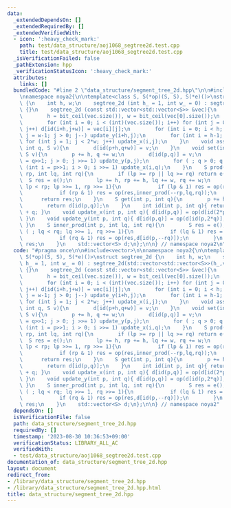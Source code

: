 ```yaml
---
data:
  _extendedDependsOn: []
  _extendedRequiredBy: []
  _extendedVerifiedWith:
  - icon: ':heavy_check_mark:'
    path: test/data_structure/aoj1068_segtree2d.test.cpp
    title: test/data_structure/aoj1068_segtree2d.test.cpp
  _isVerificationFailed: false
  _pathExtension: hpp
  _verificationStatusIcon: ':heavy_check_mark:'
  attributes:
    links: []
  bundledCode: "#line 2 \"data_structure/segment_tree_2d.hpp\"\n\n#include<vector>\n\
    \nnamespace noya2{\n\ntemplate<class S, S(*op)(S, S), S(*e)()>\nstruct segtree_2d\
    \ {\n    int h, w;\n    segtree_2d (int h_ = 1, int w_ = 0) : segtree_2d(std::vector<std::vector<S>>(h_,vector<S>(w_,e())))\
    \ {}\n    segtree_2d (const std::vector<std::vector<S>> &vec){\n        assert(!vec.empty());\n\
    \        h = bit_ceil(vec.size()), w = bit_ceil(vec[0].size());\n        d.assign(h*w*4,e());\n\
    \        for (int i = 0; i < (int)(vec.size()); i++) for (int j = 0; j < (int)(vec[i].size());\
    \ j++) d[id(i+h,j+w)] = vec[i][j];\n        for (int i = 0; i < h; i++) for (int\
    \ j = w-1; j > 0; j--) update_y(i+h,j);\n        for (int i = h-1; i > 0; i--)\
    \ for (int j = 1; j < 2*w; j++) update_x(i,j);\n    }\n    void assign(int p,\
    \ int q, S v){\n        d[id(p+h,q+w)] = v;\n    }\n    void set(int p, int q,\
    \ S v){\n        p += h, q += w;\n        d[id(p,q)] = v;\n        for (int j\
    \ = q>>1; j > 0; j >>= 1) update_y(p,j);\n        for ( ; q > 0; q >>= 1) for\
    \ (int i = p>>1; i > 0; i >>= 1) update_x(i,q);\n    }\n    S prod(int lp, int\
    \ rp, int lq, int rq){\n        if (lp >= rp || lq >= rq) return e();\n      \
    \  S res = e();\n        lp += h, rp += h, lq += w, rq += w;\n        for ( ;\
    \ lp < rp; lp >>= 1, rp >>= 1){\n            if (lp & 1) res = op(res,inner_prod(lp++,lq,rq));\n\
    \            if (rp & 1) res = op(res,inner_prod(--rp,lq,rq));\n        }\n  \
    \      return res;\n    }\n    S get(int p, int q){\n        p += h, q += w;\n\
    \        return d[id(p,q)];\n    }\n    int id(int p, int q){ return p * 2 * w\
    \ + q; }\n    void update_x(int p, int q){ d[id(p,q)] = op(d[id(2*p,q)],d[id(2*p+1,q)]);\
    \ }\n    void update_y(int p, int q){ d[id(p,q)] = op(d[id(p,2*q)],d[id(p,2*q+1)]);\
    \ }\n    S inner_prod(int p, int lq, int rq){\n        S res = e();\n        for\
    \ ( ; lq < rq; lq >>= 1, rq >>= 1){\n            if (lq & 1) res = op(res,d[id(p,lq++)]);\n\
    \            if (rq & 1) res = op(res,d[id(p,--rq)]);\n        }\n        return\
    \ res;\n    }\n    std::vector<S> d;\n};\n\n} // namespace noya2\n"
  code: "#pragma once\n\n#include<vector>\n\nnamespace noya2{\n\ntemplate<class S,\
    \ S(*op)(S, S), S(*e)()>\nstruct segtree_2d {\n    int h, w;\n    segtree_2d (int\
    \ h_ = 1, int w_ = 0) : segtree_2d(std::vector<std::vector<S>>(h_,vector<S>(w_,e())))\
    \ {}\n    segtree_2d (const std::vector<std::vector<S>> &vec){\n        assert(!vec.empty());\n\
    \        h = bit_ceil(vec.size()), w = bit_ceil(vec[0].size());\n        d.assign(h*w*4,e());\n\
    \        for (int i = 0; i < (int)(vec.size()); i++) for (int j = 0; j < (int)(vec[i].size());\
    \ j++) d[id(i+h,j+w)] = vec[i][j];\n        for (int i = 0; i < h; i++) for (int\
    \ j = w-1; j > 0; j--) update_y(i+h,j);\n        for (int i = h-1; i > 0; i--)\
    \ for (int j = 1; j < 2*w; j++) update_x(i,j);\n    }\n    void assign(int p,\
    \ int q, S v){\n        d[id(p+h,q+w)] = v;\n    }\n    void set(int p, int q,\
    \ S v){\n        p += h, q += w;\n        d[id(p,q)] = v;\n        for (int j\
    \ = q>>1; j > 0; j >>= 1) update_y(p,j);\n        for ( ; q > 0; q >>= 1) for\
    \ (int i = p>>1; i > 0; i >>= 1) update_x(i,q);\n    }\n    S prod(int lp, int\
    \ rp, int lq, int rq){\n        if (lp >= rp || lq >= rq) return e();\n      \
    \  S res = e();\n        lp += h, rp += h, lq += w, rq += w;\n        for ( ;\
    \ lp < rp; lp >>= 1, rp >>= 1){\n            if (lp & 1) res = op(res,inner_prod(lp++,lq,rq));\n\
    \            if (rp & 1) res = op(res,inner_prod(--rp,lq,rq));\n        }\n  \
    \      return res;\n    }\n    S get(int p, int q){\n        p += h, q += w;\n\
    \        return d[id(p,q)];\n    }\n    int id(int p, int q){ return p * 2 * w\
    \ + q; }\n    void update_x(int p, int q){ d[id(p,q)] = op(d[id(2*p,q)],d[id(2*p+1,q)]);\
    \ }\n    void update_y(int p, int q){ d[id(p,q)] = op(d[id(p,2*q)],d[id(p,2*q+1)]);\
    \ }\n    S inner_prod(int p, int lq, int rq){\n        S res = e();\n        for\
    \ ( ; lq < rq; lq >>= 1, rq >>= 1){\n            if (lq & 1) res = op(res,d[id(p,lq++)]);\n\
    \            if (rq & 1) res = op(res,d[id(p,--rq)]);\n        }\n        return\
    \ res;\n    }\n    std::vector<S> d;\n};\n\n} // namespace noya2"
  dependsOn: []
  isVerificationFile: false
  path: data_structure/segment_tree_2d.hpp
  requiredBy: []
  timestamp: '2023-08-30 10:36:53+09:00'
  verificationStatus: LIBRARY_ALL_AC
  verifiedWith:
  - test/data_structure/aoj1068_segtree2d.test.cpp
documentation_of: data_structure/segment_tree_2d.hpp
layout: document
redirect_from:
- /library/data_structure/segment_tree_2d.hpp
- /library/data_structure/segment_tree_2d.hpp.html
title: data_structure/segment_tree_2d.hpp
---
```

